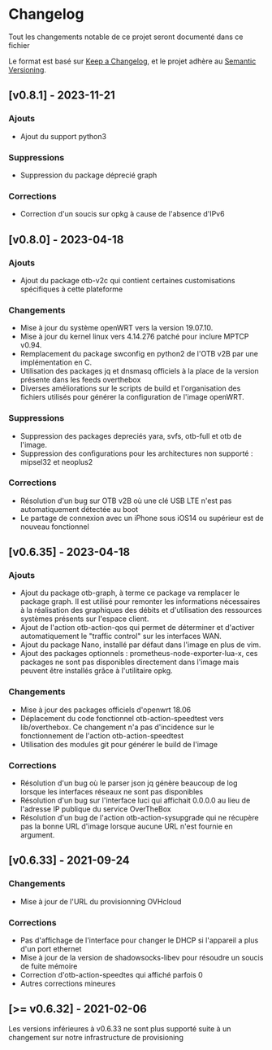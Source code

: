 # Changelog

Tout les changements notable de ce projet seront documenté dans ce fichier

Le format est basé sur [Keep a Changelog](https://keepachangelog.com/fr/1.1.0/),
et le projet adhère au [Semantic Versioning](https://semver.org/spec/v2.0.0.html).

## [v0.8.1] - 2023-11-21

### Ajouts

- Ajout du support python3

### Suppressions

- Suppression du package déprecié graph

### Corrections

- Correction d'un soucis sur opkg à cause de l'absence d'IPv6

## [v0.8.0] - 2023-04-18

### Ajouts

- Ajout du package otb-v2c qui contient certaines customisations spécifiques à cette plateforme

### Changements

- Mise à jour du système openWRT vers la version 19.07.10.
- Mise à jour du kernel linux vers 4.14.276 patché pour inclure MPTCP v0.94.
- Remplacement du package swconfig en python2 de l'OTB v2B par une implémentation en C.
- Utilisation des packages jq et dnsmasq officiels à la place de la version présente dans les feeds overthebox
- Diverses améliorations sur le scripts de build et l'organisation des fichiers utilisés pour générer la configuration de l'image openWRT.

### Suppressions

- Suppression des packages depreciés yara, svfs, otb-full et otb de l'image.
- Suppression des configurations pour les architectures non supporté : mipsel32 et neoplus2

### Corrections

- Résolution d'un bug sur OTB v2B où une clé USB LTE n'est pas automatiquement détectée au boot
- Le partage de connexion avec un iPhone sous iOS14 ou supérieur est de nouveau fonctionnel

## [v0.6.35] - 2023-04-18

### Ajouts

- Ajout du package otb-graph, à terme ce package va remplacer le package graph. Il est utilisé pour remonter les informations nécessaires à la réalisation des graphiques des débits et d'utilisation des ressources systèmes présents sur l'espace client.
- Ajout de l'action otb-action-qos qui permet de déterminer et d'activer automatiquement le "traffic control" sur les interfaces WAN.
- Ajout du package Nano, installé par défaut dans l'image en plus de vim.
- Ajout des packages optionnels : prometheus-node-exporter-lua-x, ces packages ne sont pas disponibles directement dans l'image mais peuvent être installés grâce à l'utilitaire opkg.

### Changements

- Mise à jour des packages officiels d'openwrt 18.06
- Déplacement du code fonctionnel otb-action-speedtest vers lib/overthebox. Ce changement n'a pas d'incidence sur le fonctionnement de l'action otb-action-speedtest
- Utilisation des modules git pour générer le build de l'image

### Corrections

- Résolution d'un bug où le parser json jq génère beaucoup de log lorsque les interfaces réseaux ne sont pas disponibles
- Résolution d'un bug sur l'interface luci qui affichait 0.0.0.0 au lieu de l'adresse IP publique du service OverTheBox
- Résolution d'un bug de l'action otb-action-sysupgrade qui ne récupère pas la bonne URL d'image lorsque aucune URL n'est fournie en argument.

## [v0.6.33] - 2021-09-24

### Changements

- Mise à jour de l'URL du provisionning OVHcloud

### Corrections

- Pas d'affichage de l'interface pour changer le DHCP si l'appareil a plus d'un port ethernet
- Mise à jour de la version de shadowsocks-libev pour résoudre un soucis de fuite mémoire
- Correction d'otb-action-speedtes qui affiché parfois 0
- Autres corrections mineures

## [>= v0.6.32] - 2021-02-06

Les versions inférieures à v0.6.33 ne sont plus supporté suite à un changement sur notre infrastructure de provisioning
